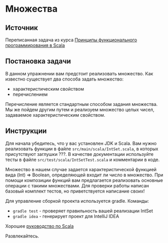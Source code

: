 # Множества

## Источник

Переписанная задача из курса [Принципы функционального программирования в Scala](https://www.coursera.org/course/progfun)

## Постановка задачи

В данном упражнении вам предстоит реализовать множество. Как известно существует два способа задать множество:

- характеристическим свойством
- перечислением

Перечисление является стандартным способом задания множества. Мы же пойдем другим путем и реализуем множество целых чисел, задаваемое характеристическим свойством.

## Инструкции

Для начала убедитесь, что у вас установлен JDK и Scala. Вам нужно реализовать функции в файле `src/main/scala/IntSet.scala`, в которых присутствуют заглушки ???. В качестве документации используйте тесты в файле `src/test/scala/IntSetTest.scala` и комментарии в коде. 

Множество в нашем случае задается характеристической функцией вида (Int) => Boolean, определяющей входит ли число в множество. При помощи композиции функций вам предлагается реализовать основные операции с такими множествами. Для проверки работы написан базовый комплект тестов, но приветствуется написание своих!

Для управление сборкой проекта используется gradle. Команды: 

- `gradle test` - проверяет правильность вашей реализации IntSet
- `gradle idea` - генерирует проект для IntelliJ IDEA

Хорошее [руководство по Scala](https://twitter.github.io/scala_school/ru/)

Развлекайтесь.
